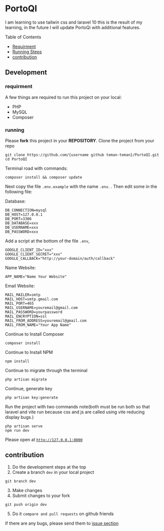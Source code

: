 # PortoQI

I am learning to use tailwin css and laravel 10 this is the result of my learning, in the future I will update PortoQi with additional features.

Table of Contents

-   [Requirment](#requirment)
-   [Running Steps](#running)
-   [contribution](#contribution)

## Development

### requirment

A few things are required to run this project on your local:

-   PHP
-   MySQL
-   Composer

### running

Please **fork** this project in your **REPOSITORY**.
Clone the project from your repo

```
git clone https://github.com/{username github teman-teman}/PortoQI.git
cd PortoQI
```

Terminal road with commands:

```
composer install && composer update
```

Next copy the file <code>.env.example</code> with the name <code>.env</code>. . Then edit some in the following file:

Database:

```
DB_CONNECTION=mysql
DB_HOST=127.0.0.1
DB_PORT=3306
DB_DATABASE=xxx
DB_USERNAME=xxx
DB_PASSWORD=xxx
```

Add a script at the bottom of the file <code>.env</code>,

```
GOOGLE_CLIENT_ID="xxx"
GOOGLE_CLIENT_SECRET="xxx"
GOOGLE_CALLBACK="http://your-domain/auth/callback"
```

Name Website:

```
APP_NAME="Name Your Website"

```

Email Website:

```
MAIL_MAILER=smtp
MAIL_HOST=smtp.gmail.com
MAIL_PORT=465
MAIL_USERNAME=youremail@gmail.com
MAIL_PASSWORD=yourpassword
MAIL_ENCRYPTION=ssl
MAIL_FROM_ADDRESS=youremail@gmail.com
MAIL_FROM_NAME="Your App Name"

```

Continue to Install Composer

```
composer install
```

Continue to Install NPM

```
npm install
```

Continue to migrate through the terminal

```
php artisan migrate
```

Continue, generate key

```
php artisan key:generate
```

Run the project with two commands
note(both must be run both so that laravel and vite run because css and js are called using vite reducing display bugs.)

```
php artisan serve
npm run dev
```

Please open at <code>http://127.0.0.1:8000</code>

## contribution

1. Do the development steps at the top
2. Create a branch <code>dev</code> in your local project

```
git branch dev
```

3. Make changes
4. Submit changes to your fork

```
git push origin dev
```

5. Do it <code>compare and pull requests</code> on github friends

If there are any bugs, please send them to [issue section](https://github.com/rifqimuhamad/PortoQI/issues)

